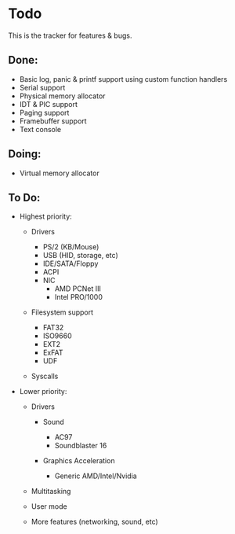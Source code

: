 # Todo

This is the tracker for features & bugs.

## Done:

- Basic log, panic & printf support using custom function handlers
- Serial support
- Physical memory allocator
- IDT & PIC support
- Paging support
- Framebuffer support
- Text console

## Doing:

- Virtual memory allocator

## To Do:

* Highest priority:
  - Drivers 
    - PS/2 (KB/Mouse)
    - USB (HID, storage, etc)
    - IDE/SATA/Floppy
    - ACPI
    - NIC
      - AMD PCNet III
      - Intel PRO/1000

  - Filesystem support
    - FAT32
    - ISO9660
    - EXT2
    - ExFAT
    - UDF
  
  - Syscalls

* Lower priority:
  - Drivers
    - Sound
      - AC97 
      - Soundblaster 16
     
    - Graphics Acceleration
      - Generic AMD/Intel/Nvidia

  - Multitasking
  - User mode
  - More features (networking, sound, etc)
